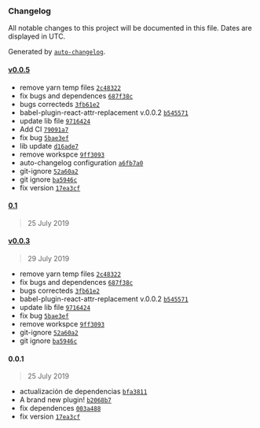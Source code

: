 ### Changelog

All notable changes to this project will be documented in this file. Dates are displayed in UTC.

Generated by [`auto-changelog`](https://github.com/CookPete/auto-changelog).

#### [v0.0.5](https://github.com/ElParking/babel-plugin-react-attr-replacement/compare/0.1...v0.0.5)

- remove yarn temp files [`2c48322`](https://github.com/ElParking/babel-plugin-react-attr-replacement/commit/2c483226e8bee88bf61ce02ece203a1a64274d98)
- fix bugs and dependences [`687f38c`](https://github.com/ElParking/babel-plugin-react-attr-replacement/commit/687f38c7a55cb48fc5412da85f66d7ea332315c8)
- bugs correcteds [`3fb61e2`](https://github.com/ElParking/babel-plugin-react-attr-replacement/commit/3fb61e297db02690779755b09b7ae2ac7751e968)
- babel-plugin-react-attr-replacement v.0.0.2 [`b545571`](https://github.com/ElParking/babel-plugin-react-attr-replacement/commit/b54557199cf7270d8e07c03417a2a82071461516)
- update lib file [`9716424`](https://github.com/ElParking/babel-plugin-react-attr-replacement/commit/97164243f95a9b4b9523317dd3f6bdf38db9e6ed)
- Add CI [`79091a7`](https://github.com/ElParking/babel-plugin-react-attr-replacement/commit/79091a73fb51614011a361d959c2a67935a6e5b2)
- fix bug [`5bae3ef`](https://github.com/ElParking/babel-plugin-react-attr-replacement/commit/5bae3ef81d669c46331bca1fb6b9b1b2778afe98)
- lib update [`d16ade7`](https://github.com/ElParking/babel-plugin-react-attr-replacement/commit/d16ade75a041916202ea325c73f1c2959deeb7ca)
- remove workspce [`9ff3093`](https://github.com/ElParking/babel-plugin-react-attr-replacement/commit/9ff30932fc25b14bbc70a2682a5901c631486456)
- auto-changelog configuration [`a6fb7a0`](https://github.com/ElParking/babel-plugin-react-attr-replacement/commit/a6fb7a028d8263aa987e9127601bc56095e9caa9)
- git-ignore [`52a60a2`](https://github.com/ElParking/babel-plugin-react-attr-replacement/commit/52a60a28487cb41640d169c0a15591256ff9f352)
- git ignore [`ba5946c`](https://github.com/ElParking/babel-plugin-react-attr-replacement/commit/ba5946cd47ba4c85ec5cb8e430a33c02b66c04b5)
- fix version [`17ea3cf`](https://github.com/ElParking/babel-plugin-react-attr-replacement/commit/17ea3cfc243de44de690ddc63d8f2dc4d539cd56)

#### [0.1](https://github.com/ElParking/babel-plugin-react-attr-replacement/compare/v0.0.3...0.1)

> 25 July 2019

#### [v0.0.3](https://github.com/ElParking/babel-plugin-react-attr-replacement/compare/0.0.1...v0.0.3)

> 29 July 2019

- remove yarn temp files [`2c48322`](https://github.com/ElParking/babel-plugin-react-attr-replacement/commit/2c483226e8bee88bf61ce02ece203a1a64274d98)
- fix bugs and dependences [`687f38c`](https://github.com/ElParking/babel-plugin-react-attr-replacement/commit/687f38c7a55cb48fc5412da85f66d7ea332315c8)
- bugs correcteds [`3fb61e2`](https://github.com/ElParking/babel-plugin-react-attr-replacement/commit/3fb61e297db02690779755b09b7ae2ac7751e968)
- babel-plugin-react-attr-replacement v.0.0.2 [`b545571`](https://github.com/ElParking/babel-plugin-react-attr-replacement/commit/b54557199cf7270d8e07c03417a2a82071461516)
- update lib file [`9716424`](https://github.com/ElParking/babel-plugin-react-attr-replacement/commit/97164243f95a9b4b9523317dd3f6bdf38db9e6ed)
- fix bug [`5bae3ef`](https://github.com/ElParking/babel-plugin-react-attr-replacement/commit/5bae3ef81d669c46331bca1fb6b9b1b2778afe98)
- remove workspce [`9ff3093`](https://github.com/ElParking/babel-plugin-react-attr-replacement/commit/9ff30932fc25b14bbc70a2682a5901c631486456)
- git-ignore [`52a60a2`](https://github.com/ElParking/babel-plugin-react-attr-replacement/commit/52a60a28487cb41640d169c0a15591256ff9f352)
- git ignore [`ba5946c`](https://github.com/ElParking/babel-plugin-react-attr-replacement/commit/ba5946cd47ba4c85ec5cb8e430a33c02b66c04b5)

#### 0.0.1

> 25 July 2019

- actualización de dependencias [`bfa3811`](https://github.com/ElParking/babel-plugin-react-attr-replacement/commit/bfa38114e81c83102d731791aa3691b99e4d0a1d)
- A brand new plugin! [`b2068b7`](https://github.com/ElParking/babel-plugin-react-attr-replacement/commit/b2068b79eaf60643ebab83086388add53b4420c1)
- fix dependences [`003a488`](https://github.com/ElParking/babel-plugin-react-attr-replacement/commit/003a48801fbd3939f9fbd8bdde362694534edc3e)
- fix version [`17ea3cf`](https://github.com/ElParking/babel-plugin-react-attr-replacement/commit/17ea3cfc243de44de690ddc63d8f2dc4d539cd56)

